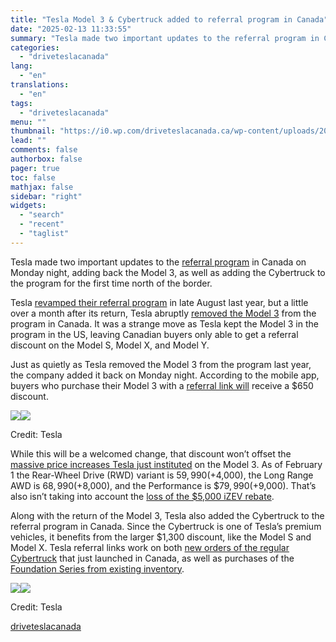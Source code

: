 ```yaml
---
title: "Tesla Model 3 & Cybertruck added to referral program in Canada"
date: "2025-02-13 11:33:55"
summary: "Tesla made two important updates to the referral program in Canada on Monday night, adding back the Model 3, as well as adding the Cybertruck to the program for the first time north of the border. Tesla revamped their referral program in late August last year, but a little over..."
categories:
  - "driveteslacanada"
lang:
  - "en"
translations:
  - "en"
tags:
  - "driveteslacanada"
menu: ""
thumbnail: "https://i0.wp.com/driveteslacanada.ca/wp-content/uploads/2024/11/refer-e1735758329111.jpg?resize=670%2C414&ssl=1"
lead: ""
comments: false
authorbox: false
pager: true
toc: false
mathjax: false
sidebar: "right"
widgets:
  - "search"
  - "recent"
  - "taglist"
---
```


Tesla made two important updates to the [referral program](https://www.tesla.com/en_ca/referral/franklin71798) in Canada on Monday night, adding back the Model 3, as well as adding the Cybertruck to the program for the first time north of the border.

Tesla [revamped their referral program](https://driveteslacanada.ca/news/tesla-brings-referral-program-to-canada-offers-1-99-financing-on-model-y/) in late August last year, but a little over a month after its return, Tesla abruptly [removed the Model 3](https://driveteslacanada.ca/news/tesla-removes-model-3-from-referral-program-in-canada/) from the program in Canada. It was a strange move as Tesla kept the Model 3 in the program in the US, leaving Canadian buyers only able to get a referral discount on the Model S, Model X, and Model Y.

Just as quietly as Tesla removed the Model 3 from the program last year, the company added it back on Monday night. According to the mobile app, buyers who purchase their Model 3 with a [referral link will](https://www.tesla.com/en_ca/referral/franklin71798) receive a $650 discount.

![](https://i0.wp.com/driveteslacanada.ca/wp-content/uploads/2025/02/model-3-refer.jpg?resize=551%2C391&ssl=1)![](https://i0.wp.com/driveteslacanada.ca/wp-content/uploads/2025/02/model-3-refer.jpg?resize=551%2C391&ssl=1)

Credit: Tesla

While this will be a welcomed change, that discount won’t offset the [massive price increases Tesla just instituted](https://driveteslacanada.ca/model-3/tesla-increases-prices-in-canada-by-up-to-9000/) on the Model 3. As of February 1 the Rear-Wheel Drive (RWD) variant is $59,990 (+$4,000), the Long Range AWD is $68,990 (+$8,000), and the Performance is $$79,990 (+$9,000). That’s also isn’t taking into account the [loss of the $5,000 iZEV rebate](https://driveteslacanada.ca/model-3/no-more-teslas-eligible-for-izev-rebate-in-canada-after-tesla-increases-model-3-prices/).

Along with the return of the Model 3, Tesla also added the Cybertruck to the referral program in Canada. Since the Cybertruck is one of Tesla’s premium vehicles, it benefits from the larger $1,300 discount, like the Model S and Model X. Tesla referral links work on both [new orders of the regular Cybertruck](https://www.tesla.com/en_ca/cybertruck/design?referral=franklin71798&redirect=no) that just launched in Canada, as well as purchases of the [Foundation Series from existing inventory](https://www.tesla.com/en_ca/inventory/new?referral=franklin71798&redirect=no).

![](https://i0.wp.com/driveteslacanada.ca/wp-content/uploads/2025/02/cybertruck-referral-canada.jpg?resize=546%2C402&ssl=1)![](https://i0.wp.com/driveteslacanada.ca/wp-content/uploads/2025/02/cybertruck-referral-canada.jpg?resize=546%2C402&ssl=1)

Credit: Tesla

[driveteslacanada](https://driveteslacanada.ca/news/tesla-model-3-cybertruck-added-to-referral-program-in-canada/)
